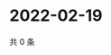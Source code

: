# 2022-02-19

共 0 条

<!-- BEGIN WEIBO -->
<!-- 最后更新时间 Sat Feb 19 2022 15:10:48 GMT+0800 (China Standard Time) -->

<!-- END WEIBO -->
